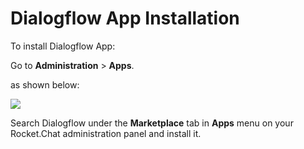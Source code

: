 # Dialogflow App Installation

To install Dialogflow App:

Go to **Administration** > **Apps**.

as shown below:

![](<../../../../.gitbook/assets/2021-11-20\_23-29-48 (1).png>)

Search Dialogflow under the **Marketplace** tab in **Apps** menu on your Rocket.Chat administration panel and install it.
